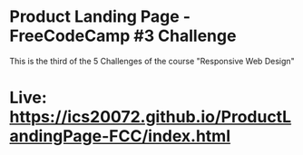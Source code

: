# Product Landing Page - FreeCodeCamp #3 Challenge
This is the third of the 5 Challenges of the course "Responsive Web Design"

# Live: https://ics20072.github.io/ProductLandingPage-FCC/index.html
